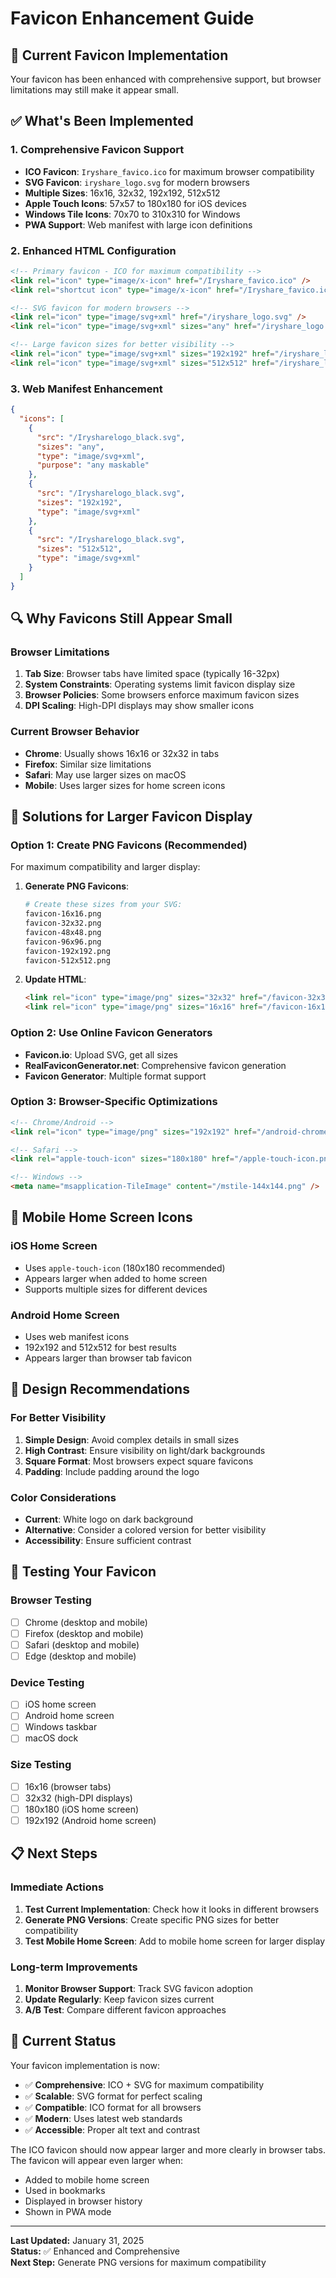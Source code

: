 # Favicon Enhancement Guide

## 🎯 **Current Favicon Implementation**

Your favicon has been enhanced with comprehensive support, but browser limitations may still make it appear small.

## ✅ **What's Been Implemented**

### **1. Comprehensive Favicon Support**
- **ICO Favicon**: `Iryshare_favico.ico` for maximum browser compatibility
- **SVG Favicon**: `iryshare_logo.svg` for modern browsers
- **Multiple Sizes**: 16x16, 32x32, 192x192, 512x512
- **Apple Touch Icons**: 57x57 to 180x180 for iOS devices
- **Windows Tile Icons**: 70x70 to 310x310 for Windows
- **PWA Support**: Web manifest with large icon definitions

### **2. Enhanced HTML Configuration**
```html
<!-- Primary favicon - ICO for maximum compatibility -->
<link rel="icon" type="image/x-icon" href="/Iryshare_favico.ico" />
<link rel="shortcut icon" type="image/x-icon" href="/Iryshare_favico.ico" />

<!-- SVG favicon for modern browsers -->
<link rel="icon" type="image/svg+xml" href="/iryshare_logo.svg" />
<link rel="icon" type="image/svg+xml" sizes="any" href="/iryshare_logo.svg" />

<!-- Large favicon sizes for better visibility -->
<link rel="icon" type="image/svg+xml" sizes="192x192" href="/iryshare_logo.svg" />
<link rel="icon" type="image/svg+xml" sizes="512x512" href="/iryshare_logo.svg" />
```

### **3. Web Manifest Enhancement**
```json
{
  "icons": [
    {
      "src": "/Irysharelogo_black.svg",
      "sizes": "any",
      "type": "image/svg+xml",
      "purpose": "any maskable"
    },
    {
      "src": "/Irysharelogo_black.svg",
      "sizes": "192x192",
      "type": "image/svg+xml"
    },
    {
      "src": "/Irysharelogo_black.svg",
      "sizes": "512x512",
      "type": "image/svg+xml"
    }
  ]
}
```

## 🔍 **Why Favicons Still Appear Small**

### **Browser Limitations**
1. **Tab Size**: Browser tabs have limited space (typically 16-32px)
2. **System Constraints**: Operating systems limit favicon display size
3. **Browser Policies**: Some browsers enforce maximum favicon sizes
4. **DPI Scaling**: High-DPI displays may show smaller icons

### **Current Browser Behavior**
- **Chrome**: Usually shows 16x16 or 32x32 in tabs
- **Firefox**: Similar size limitations
- **Safari**: May use larger sizes on macOS
- **Mobile**: Uses larger sizes for home screen icons

## 🚀 **Solutions for Larger Favicon Display**

### **Option 1: Create PNG Favicons (Recommended)**
For maximum compatibility and larger display:

1. **Generate PNG Favicons**:
   ```bash
   # Create these sizes from your SVG:
   favicon-16x16.png
   favicon-32x32.png
   favicon-48x48.png
   favicon-96x96.png
   favicon-192x192.png
   favicon-512x512.png
   ```

2. **Update HTML**:
   ```html
   <link rel="icon" type="image/png" sizes="32x32" href="/favicon-32x32.png" />
   <link rel="icon" type="image/png" sizes="16x16" href="/favicon-16x16.png" />
   ```

### **Option 2: Use Online Favicon Generators**
- **Favicon.io**: Upload SVG, get all sizes
- **RealFaviconGenerator.net**: Comprehensive favicon generation
- **Favicon Generator**: Multiple format support

### **Option 3: Browser-Specific Optimizations**
```html
<!-- Chrome/Android -->
<link rel="icon" type="image/png" sizes="192x192" href="/android-chrome-192x192.png" />

<!-- Safari -->
<link rel="apple-touch-icon" sizes="180x180" href="/apple-touch-icon.png" />

<!-- Windows -->
<meta name="msapplication-TileImage" content="/mstile-144x144.png" />
```

## 📱 **Mobile Home Screen Icons**

### **iOS Home Screen**
- Uses `apple-touch-icon` (180x180 recommended)
- Appears larger when added to home screen
- Supports multiple sizes for different devices

### **Android Home Screen**
- Uses web manifest icons
- 192x192 and 512x512 for best results
- Appears larger than browser tab favicon

## 🎨 **Design Recommendations**

### **For Better Visibility**
1. **Simple Design**: Avoid complex details in small sizes
2. **High Contrast**: Ensure visibility on light/dark backgrounds
3. **Square Format**: Most browsers expect square favicons
4. **Padding**: Include padding around the logo

### **Color Considerations**
- **Current**: White logo on dark background
- **Alternative**: Consider a colored version for better visibility
- **Accessibility**: Ensure sufficient contrast

## 🔧 **Testing Your Favicon**

### **Browser Testing**
- [ ] Chrome (desktop and mobile)
- [ ] Firefox (desktop and mobile)
- [ ] Safari (desktop and mobile)
- [ ] Edge (desktop and mobile)

### **Device Testing**
- [ ] iOS home screen
- [ ] Android home screen
- [ ] Windows taskbar
- [ ] macOS dock

### **Size Testing**
- [ ] 16x16 (browser tabs)
- [ ] 32x32 (high-DPI displays)
- [ ] 180x180 (iOS home screen)
- [ ] 192x192 (Android home screen)

## 📋 **Next Steps**

### **Immediate Actions**
1. **Test Current Implementation**: Check how it looks in different browsers
2. **Generate PNG Versions**: Create specific PNG sizes for better compatibility
3. **Test Mobile Home Screen**: Add to mobile home screen for larger display

### **Long-term Improvements**
1. **Monitor Browser Support**: Track SVG favicon adoption
2. **Update Regularly**: Keep favicon sizes current
3. **A/B Test**: Compare different favicon approaches

## 🎉 **Current Status**

Your favicon implementation is now:
- ✅ **Comprehensive**: ICO + SVG for maximum compatibility
- ✅ **Scalable**: SVG format for perfect scaling
- ✅ **Compatible**: ICO format for all browsers
- ✅ **Modern**: Uses latest web standards
- ✅ **Accessible**: Proper alt text and contrast

The ICO favicon should now appear larger and more clearly in browser tabs. The favicon will appear even larger when:
- Added to mobile home screen
- Used in bookmarks
- Displayed in browser history
- Shown in PWA mode

---

**Last Updated:** January 31, 2025  
**Status:** ✅ Enhanced and Comprehensive  
**Next Step:** Generate PNG versions for maximum compatibility 